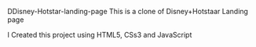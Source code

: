 DDisney-Hotstar-landing-page
This is a clone of Disney+Hotstaar Landing page
 
I Created this project using HTML5, CSs3 and JavaScript
